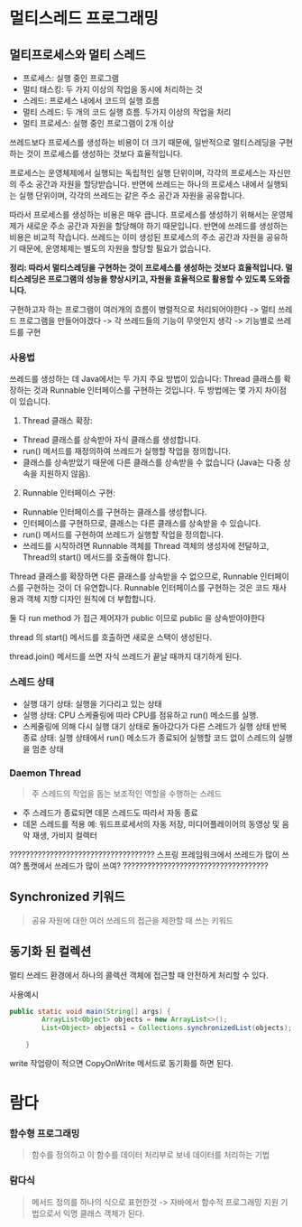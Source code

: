 # 멀티스레드 프로그래밍

## 멀티프로세스와 멀티 스레드
- 프로세스: 실행 중인 프로그램
- 멀티 태스킹: 두 가지 이상의 작업을 동시에 처리하는 것
- 스레드: 프로세스 내에서 코드의 실행 흐름
- 멀티 스레드: 두 개의 코드 실행 흐름. 두가지 이상의 작업을 처리
- 멀티 프로세스: 실행 중인 프로그램이 2개 이상


쓰레드보다 프로세스를 생성하는 비용이 더 크기 때문에, 일반적으로 멀티스레딩을 구현하는 것이 프로세스를 생성하는 것보다 효율적입니다.

프로세스는 운영체제에서 실행되는 독립적인 실행 단위이며, 각각의 프로세스는 자신만의 주소 공간과 자원을 할당받습니다. 반면에 쓰레드는 하나의 프로세스 내에서 실행되는 실행 단위이며, 각각의 쓰레드는 같은 주소 공간과 자원을 공유합니다.

따라서 프로세스를 생성하는 비용은 매우 큽니다. 프로세스를 생성하기 위해서는 운영체제가 새로운 주소 공간과 자원을 할당해야 하기 때문입니다. 반면에 쓰레드를 생성하는 비용은 비교적 작습니다. 쓰레드는 이미 생성된 프로세스의 주소 공간과 자원을 공유하기 때문에, 운영체제는 별도의 자원을 할당할 필요가 없습니다.

**정리: 따라서 멀티스레딩을 구현하는 것이 프로세스를 생성하는 것보다 효율적입니다. 멀티스레딩은 프로그램의 성능을 향상시키고, 자원을 효율적으로 활용할 수 있도록 도와줍니다.**

구현하고자 하는 프로그램이 여러개의 흐름이 병렬적으로 처리되어야한다 -> 멀티 쓰레드 프로그램을 만들어야겠다 -> 각 쓰레드들의 기능이 무엇인지 생각 -> 기능별로 쓰레드를 구현 


### 사용법
쓰레드를 생성하는 데 Java에서는 두 가지 주요 방법이 있습니다: Thread 클래스를 확장하는 것과 Runnable 인터페이스를 구현하는 것입니다.
두 방법에는 몇 가지 차이점이 있습니다.

1. Thread 클래스 확장:

- Thread 클래스를 상속받아 자식 클래스를 생성합니다.
- run() 메서드를 재정의하여 쓰레드가 실행할 작업을 정의합니다.
- 클래스를 상속받았기 때문에 다른 클래스를 상속받을 수 없습니다 (Java는 다중 상속을 지원하지 않음).

2. Runnable 인터페이스 구현:

- Runnable 인터페이스를 구현하는 클래스를 생성합니다.
- 인터페이스를 구현하므로, 클래스는 다른 클래스를 상속받을 수 있습니다.
- run() 메서드를 구현하여 쓰레드가 실행할 작업을 정의합니다.
- 쓰레드를 시작하려면 Runnable 객체를 Thread 객체의 생성자에 전달하고, Thread의 start() 메서드를 호출해야 합니다.

Thread 클래스를 확장하면 다른 클래스를 상속받을 수 없으므로, Runnable 인터페이스를 구현하는 것이 더 유연합니다.
Runnable 인터페이스를 구현하는 것은 코드 재사용과 객체 지향 디자인 원칙에 더 부합합니다.

둘 다 run method 가 접근 제어자가 public 이므로 public 을 상속받아야한다

thread 의 start() 메서드를 호출하면 새로운 스택이 생성된다.

thread.join() 메서드를 쓰면 자식 쓰레드가 끝날 때까지 대기하게 된다.


### 스레드 상태
- 실행 대기 상태: 실행을 기다리고 있는 상태
- 실행 상태: CPU 스케쥴링에 따라 CPU를 점유하고 run() 메소드를 실행.
- 스케줄링에 의해 다시 실행 대기 상태로 돌아갔다가 다른 스레드가 실행 상태 반복 종료 상태: 실행 상태에서 run() 메소드가 종료되어 실행할 코드 없이 스레드의 실행을 멈춘 상태

### Daemon Thread
> 주 스레드의 작업을 돕는 보조적인 역할을 수행하는 스레드

- 주 스레드가 종료되면 데몬 스레드도 따라서 자동 종료
- 데몬 스레드를 적용 예: 워드프로세서의 자동 저장, 미디어플레이어의 동영상 및 음악 재생,
  가비지 컬렉터

????????????????????????????????????
스프링 프레임워크에서 쓰레드가 많이 쓰여? 
톰캣에서 쓰레드가 많이 쓰여?
????????????????????????????????????

## Synchronized 키워드
> 공유 자원에 대한 여러 쓰레드의 접근을 제한할 때 쓰는 키워드

## 동기화 된 컬렉션
멀티 쓰레드 환경에서 하나의 콜렉션 객체에 접근할 때 안전하게 처리할 수 있다.

사용예시
```java
public static void main(String[] args) {
		ArrayList<Object> objects = new ArrayList<>();
		List<Object> objects1 = Collections.synchronizedList(objects);
		
	}
```
write 작업량이 적으면 CopyOnWrite 메서드로 동기화를 하면 된다.


# 람다

### 함수형 프로그래밍
> 함수를 정의하고 이 함수를 데이터 처리부로 보네 데이터를 처리하는 기법

### 람다식
> 메서드 정의를 하나의 식으로 표현한것
-> 자바에서 함수적 프로그래밍 지원 기법으로서 익명 클래스 객체가 된다.
> 
